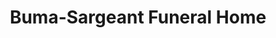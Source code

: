 ---
title: "Buma-Sargeant Funeral Home"
url: /milford/buma-sargeant-funeral-home/
shop: funeral directors
---